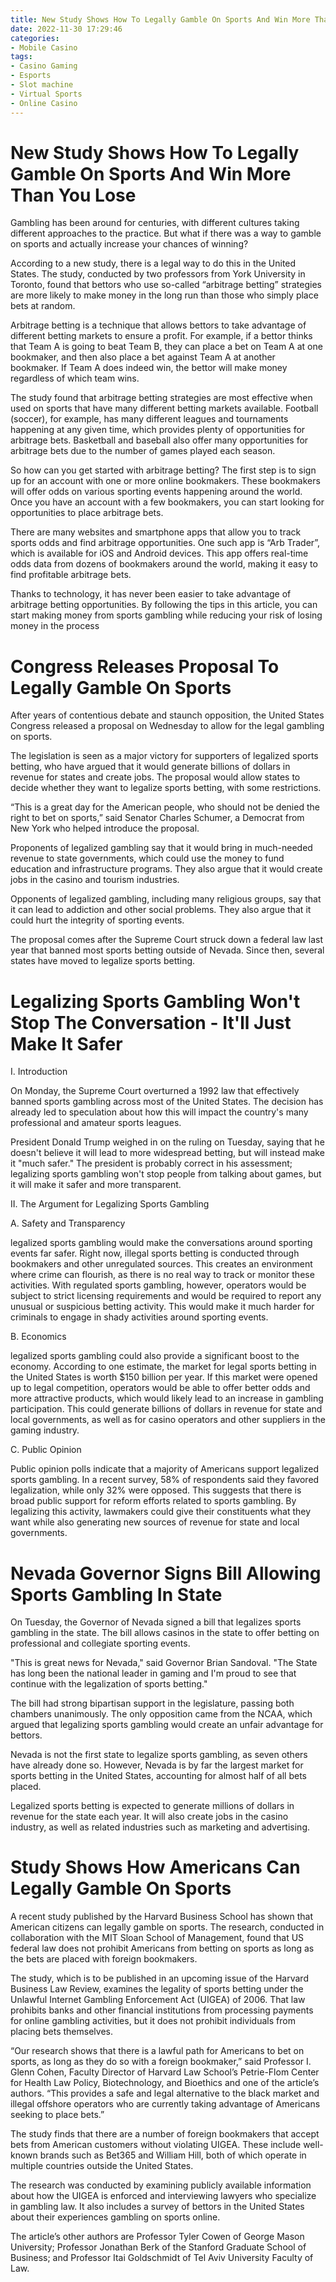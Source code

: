 ```yaml
---
title: New Study Shows How To Legally Gamble On Sports And Win More Than You Lose
date: 2022-11-30 17:29:46
categories:
- Mobile Casino
tags:
- Casino Gaming
- Esports
- Slot machine
- Virtual Sports
- Online Casino
---
```



#  New Study Shows How To Legally Gamble On Sports And Win More Than You Lose

Gambling has been around for centuries, with different cultures taking different approaches to the practice. But what if there was a way to gamble on sports and actually increase your chances of winning?

According to a new study, there is a legal way to do this in the United States. The study, conducted by two professors from York University in Toronto, found that bettors who use so-called “arbitrage betting” strategies are more likely to make money in the long run than those who simply place bets at random.

Arbitrage betting is a technique that allows bettors to take advantage of different betting markets to ensure a profit. For example, if a bettor thinks that Team A is going to beat Team B, they can place a bet on Team A at one bookmaker, and then also place a bet against Team A at another bookmaker. If Team A does indeed win, the bettor will make money regardless of which team wins.

The study found that arbitrage betting strategies are most effective when used on sports that have many different betting markets available. Football (soccer), for example, has many different leagues and tournaments happening at any given time, which provides plenty of opportunities for arbitrage bets. Basketball and baseball also offer many opportunities for arbitrage bets due to the number of games played each season.

So how can you get started with arbitrage betting? The first step is to sign up for an account with one or more online bookmakers. These bookmakers will offer odds on various sporting events happening around the world. Once you have an account with a few bookmakers, you can start looking for opportunities to place arbitrage bets.

There are many websites and smartphone apps that allow you to track sports odds and find arbitrage opportunities. One such app is “Arb Trader”, which is available for iOS and Android devices. This app offers real-time odds data from dozens of bookmakers around the world, making it easy to find profitable arbitrage bets.

Thanks to technology, it has never been easier to take advantage of arbitrage betting opportunities. By following the tips in this article, you can start making money from sports gambling while reducing your risk of losing money in the process

#  Congress Releases Proposal To Legally Gamble On Sports

After years of contentious debate and staunch opposition, the United States Congress released a proposal on Wednesday to allow for the legal gambling on sports.

The legislation is seen as a major victory for supporters of legalized sports betting, who have argued that it would generate billions of dollars in revenue for states and create jobs. The proposal would allow states to decide whether they want to legalize sports betting, with some restrictions.

“This is a great day for the American people, who should not be denied the right to bet on sports,” said Senator Charles Schumer, a Democrat from New York who helped introduce the proposal.

Proponents of legalized gambling say that it would bring in much-needed revenue to state governments, which could use the money to fund education and infrastructure programs. They also argue that it would create jobs in the casino and tourism industries.

Opponents of legalized gambling, including many religious groups, say that it can lead to addiction and other social problems. They also argue that it could hurt the integrity of sporting events.

The proposal comes after the Supreme Court struck down a federal law last year that banned most sports betting outside of Nevada. Since then, several states have moved to legalize sports betting.

#  Legalizing Sports Gambling Won't Stop The Conversation - It'll Just Make It Safer

I. Introduction

On Monday, the Supreme Court overturned a 1992 law that effectively banned sports gambling across most of the United States. The decision has already led to speculation about how this will impact the country's many professional and amateur sports leagues.

President Donald Trump weighed in on the ruling on Tuesday, saying that he doesn't believe it will lead to more widespread betting, but will instead make it "much safer." The president is probably correct in his assessment; legalizing sports gambling won't stop people from talking about games, but it will make it safer and more transparent.

II. The Argument for Legalizing Sports Gambling

A. Safety and Transparency

 legalized sports gambling would make the conversations around sporting events far safer. Right now, illegal sports betting is conducted through bookmakers and other unregulated sources. This creates an environment where crime can flourish, as there is no real way to track or monitor these activities. With regulated sports gambling, however, operators would be subject to strict licensing requirements and would be required to report any unusual or suspicious betting activity. This would make it much harder for criminals to engage in shady activities around sporting events.

B. Economics

legalized sports gambling could also provide a significant boost to the economy. According to one estimate, the market for legal sports betting in the United States is worth $150 billion per year. If this market were opened up to legal competition, operators would be able to offer better odds and more attractive products, which would likely lead to an increase in gambling participation. This could generate billions of dollars in revenue for state and local governments, as well as for casino operators and other suppliers in the gaming industry.

C. Public Opinion

Public opinion polls indicate that a majority of Americans support legalized sports gambling. In a recent survey, 58% of respondents said they favored legalization, while only 32% were opposed. This suggests that there is broad public support for reform efforts related to sports gambling. By legalizing this activity, lawmakers could give their constituents what they want while also generating new sources of revenue for state and local governments.

#  Nevada Governor Signs Bill Allowing Sports Gambling In State

On Tuesday, the Governor of Nevada signed a bill that legalizes sports gambling in the state. The bill allows casinos in the state to offer betting on professional and collegiate sporting events.

"This is great news for Nevada," said Governor Brian Sandoval. "The State has long been the national leader in gaming and I'm proud to see that continue with the legalization of sports betting."

The bill had strong bipartisan support in the legislature, passing both chambers unanimously. The only opposition came from the NCAA, which argued that legalizing sports gambling would create an unfair advantage for bettors.

Nevada is not the first state to legalize sports gambling, as seven others have already done so. However, Nevada is by far the largest market for sports betting in the United States, accounting for almost half of all bets placed.

Legalized sports betting is expected to generate millions of dollars in revenue for the state each year. It will also create jobs in the casino industry, as well as related industries such as marketing and advertising.

#  Study Shows How Americans Can Legally Gamble On Sports

A recent study published by the Harvard Business School has shown that American citizens can legally gamble on sports. The research, conducted in collaboration with the MIT Sloan School of Management, found that US federal law does not prohibit Americans from betting on sports as long as the bets are placed with foreign bookmakers.

The study, which is to be published in an upcoming issue of the Harvard Business Law Review, examines the legality of sports betting under the Unlawful Internet Gambling Enforcement Act (UIGEA) of 2006. That law prohibits banks and other financial institutions from processing payments for online gambling activities, but it does not prohibit individuals from placing bets themselves.

“Our research shows that there is a lawful path for Americans to bet on sports, as long as they do so with a foreign bookmaker,” said Professor I. Glenn Cohen, Faculty Director of Harvard Law School’s Petrie-Flom Center for Health Law Policy, Biotechnology, and Bioethics and one of the article’s authors. “This provides a safe and legal alternative to the black market and illegal offshore operators who are currently taking advantage of Americans seeking to place bets.”

The study finds that there are a number of foreign bookmakers that accept bets from American customers without violating UIGEA. These include well-known brands such as Bet365 and William Hill, both of which operate in multiple countries outside the United States.

The research was conducted by examining publicly available information about how the UIGEA is enforced and interviewing lawyers who specialize in gambling law. It also includes a survey of bettors in the United States about their experiences gambling on sports online.

The article’s other authors are Professor Tyler Cowen of George Mason University; Professor Jonathan Berk of the Stanford Graduate School of Business; and Professor Itai Goldschmidt of Tel Aviv University Faculty of Law.